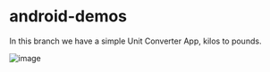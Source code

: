 # android-demos

In this branch we have a simple Unit Converter App, kilos to pounds.

![image](https://github.com/daptanque/android-demos/assets/42044692/6d4f2cb7-6ee3-4ca7-b2fb-07899c0c08ab)

